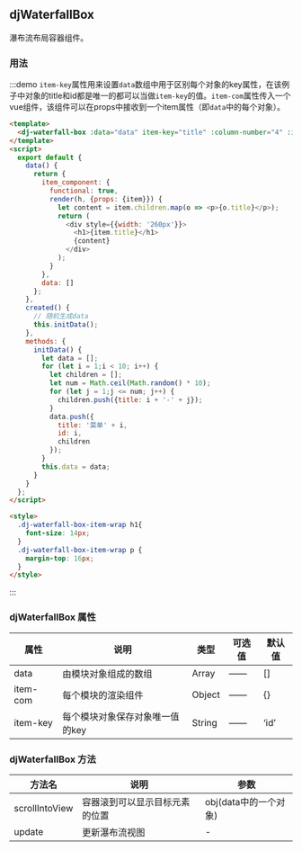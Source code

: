 <script>
  export default {
    data() {
      return {
        item_component: {
          functional: true,
          render(h, {props: {item}}) {
            let content = item.children.map(o => <p>{o.title}</p>);
            return (
              <div style={{width: '260px'}}>
                <h1>{item.title}</h1>
                {content}
              </div>
            );
          }
        },
        data: []
      };
    },
    created() {
      // 随机生成data
      this.initData();
    },
    methods: {
      initData() {
        let data = []
              for (let i = 1;i < 10; i++) {
                let children = [];
                let num = Math.ceil(Math.random() * 10);
                for (let j = 1;j <= num; j++) {
                  children.push({title: i + '-' + j});
                }
                data.push({
                  title: '菜单' + i,
                  id: i,
                  children
                });
              }
              this.data = data;
      }
    }
  };
</script>

<style>
.dj-waterfall-box-item-wrap h1{
  font-size: 14px;
}
.dj-waterfall-box-item-wrap p {
  margin-top: 16px;
}
</style>

## djWaterfallBox

瀑布流布局容器组件。

### 用法
:::demo `item-key`属性用来设置`data`数组中用于区别每个对象的key属性，在该例子中对象的title和id都是唯一的都可以当做`item-key`的值。`item-com`属性传入一个vue组件，该组件可以在props中接收到一个item属性（即`data`中的每个对象）。
```html
<template>
  <dj-waterfall-box :data="data" item-key="title" :column-number="4" :item-com="item_component"></dj-waterfall-box>
</template>
<script>
  export default {
    data() {
      return {
        item_component: {
          functional: true,
          render(h, {props: {item}}) {
            let content = item.children.map(o => <p>{o.title}</p>);
            return (
              <div style={{width: '260px'}}>
                <h1>{item.title}</h1>
                {content}
              </div>
            );
          }
        },
        data: []
      };
    },
    created() {
      // 随机生成data
      this.initData();
    },
    methods: {
      initData() {
        let data = [];
        for (let i = 1;i < 10; i++) {
          let children = [];
          let num = Math.ceil(Math.random() * 10);
          for (let j = 1;j <= num; j++) {
            children.push({title: i + '-' + j});
          }
          data.push({
            title: '菜单' + i,
            id: i,
            children
          });
        }
        this.data = data;
      }
    }
  };
</script>

<style>
  .dj-waterfall-box-item-wrap h1{
    font-size: 14px;
  }
  .dj-waterfall-box-item-wrap p {
    margin-top: 16px;
  }
</style>

```
:::

### djWaterfallBox 属性
| 属性 | 说明 | 类型 | 可选值 | 默认值 |
| --- | --- | --- | --- | --- |
| data | 由模块对象组成的数组 | Array | —— | [] |
| item-com | 每个模块的渲染组件 | Object | —— | {} |
| item-key | 每个模块对象保存对象唯一值的key | String | —— | ‘id’ |

<a name="bf2cefb7"></a>
### djWaterfallBox 方法

| 方法名 | 说明 | 参数 |
| --- | --- | --- |
| scrollIntoView | 容器滚到可以显示目标元素的位置 | obj(data中的一个对象) |
| update | 更新瀑布流视图 | - |

